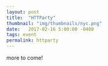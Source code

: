```yaml
---
layout: post
title:  "HTTParty"
thumbnail: "img/thumbnails/nyc.png"
date:   2017-02-16 5:00:00 -0400
tags: event
permalink: httparty
---
```


more to come!